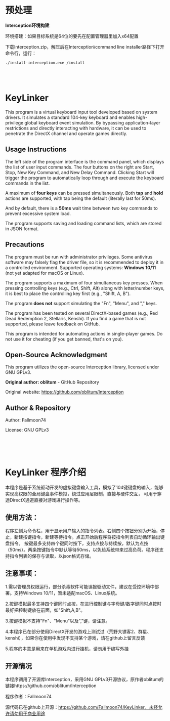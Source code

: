 # 预处理

**Interception环境构建**

环境搭建：如果目标系统是64位的要先在配置管理器里加入x64配置

下载Interception.zip，解压后在Interception\command line installer路径下打开命令行，运行：

```
./install-interception.exe /install
```


<br/>
<br/>

# KeyLinker

This program is a virtual keyboard input tool developed based on system drivers. It simulates a standard 104-key keyboard and enables high-privilege global keyboard event simulation.
By bypassing application-layer restrictions and directly interacting with hardware, it can be used to penetrate the DirectX channel and operate games directly.


## Usage Instructions

The left side of the program interface is the command panel, which displays the list of user input commands. The four buttons on the right are Start, Stop, New Key Command, and New Delay Command.
Clicking Start will trigger the program to automatically loop through and execute the keyboard commands in the list.

A maximum of **four keys** can be pressed simultaneously. Both **tap** and **hold** actions are supported, with tap being the default (literally last for 50ms).

And by default, there is a **50ms** wait time between two key commands to prevent excessive system load.

The program supports saving and loading command lists, which are stored in JSON format.

## Precautions

The program must be run with administrator privileges. Some antivirus software may falsely flag the driver file, so it is recommended to deploy it in a controlled environment.
Supported operating systems: **Windows 10/11** (not yet adapted for macOS or Linux).

The program supports a maximum of four simultaneous key presses. When pressing controlling keys (e.g., Ctrl, Shift, Alt) along with letter/number keys, it is best to place the controlling key first (e.g., "Shift, A, B").

The program **does not** support simulating the "Fn", "Menu", and "," keys.

The program has been tested on several DirectX-based games (e.g., Red Dead Redemption 2, Stellaris, Kenshi). If you find a game that is not supported, please leave feedback on GitHub.

This program is intended for automating actions in single-player games. Do not use it for cheating (if you get banned, that's on you).

## Open-Source Acknowledgment

This program utilizes the open-source Interception library, licensed under GNU GPLv3.

**Original author: oblitum** - GitHub Repository

Original website: https://github.com/oblitum/Interception

## Author & Repository

Author: Fallmoon74

License: GNU GPLv3

<br/>
<br/>
<br/>


# KeyLinker 程序介绍

本程序是基于系统驱动开发的虚拟键盘输入工具，模拟了104键键盘的输入，能够实现高权限的全局键盘事件模拟，绕过应用层限制，直接与硬件交互，
可用于穿透DirectX通道直接对游戏进行操作等。

## 使用方法：

程序左侧为命令栏，用于显示用户输入的指令列表。右侧四个按钮分别为开始，停止，新建按键指令，新建等待指令。点击开始后程序将按指令列表自动循环输出键盘指令。
按键最多支持四个键同时按下，支持点按与持续按，默认为点按（50ms）。两条按键指令中默认等待50ms，以免给系统带来过高负荷。程序还支持指令列表的保存与读取，以json格式存储。

## 注意事项：

1.需以管理员权限运行，部分杀毒软件可能误报驱动文件，建议在受控环境中部署。支持Windows 10/11，暂未适配macOS、Linux系统。

2.按键模拟最多支持四个键同时点按，在进行控制键与字母键/数字键同时点按时最好把控制键放在前面，如"Shift,A,B"。

3.按键模拟不支持"Fn"、"Menu"以及","键，请注意。

4.本程序已在部分使用DirectX开发的游戏上测试过（荒野大镖客2、群星、kenshi），如果你在使用中发现不支持某个游戏，请在github上留言反馈

5.程序的本意是用来在单机游戏内进行挂机，请勿用于编写外挂

## 开源情况

本程序调用了开源库Interception，采用GNU GPLv3开源协议，原作者oblitum的链接https://github.com/oblitum/Interception

程序作者：Fallmoon74

源代码已在github上开源：https://github.com/Fallmoon74/KeyLinker，未经允许请勿用于商业用途
